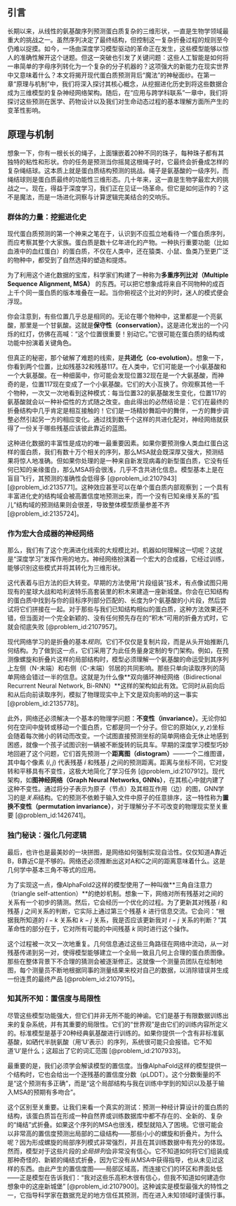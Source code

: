 ## 引言
长期以来，从线性的氨基酸序列预测蛋白质复杂的三维形状，一直是生物学领域最重大的挑战之一。虽然序列决定了最终结构，但控制这一复杂折叠过程的规则至今仍难以捉摸。如今，一场由深度学习模型驱动的革命正在发生，这些模型能够以惊人的准确性解开这个谜题。但这一突破也引发了关键问题：这些人工智能是如何将一串简单的字母序列转化为一个复杂的分子机器的？这项强大的新能力在现实世界中又意味着什么？本文将揭开现代蛋白质预测背后“魔法”的神秘面纱。在第一章“原理与机制”中，我们将深入探讨其核心概念，从挖掘进化历史到将这些数据合成为三维模型的复杂神经网络架构。随后，在“应用与跨学科联系”一章中，我们将探讨这些预测在医学、药物设计以及我们对生命动态过程的基本理解方面所产生的变革性影响。

## 原理与机制

想象一下，你有一根长长的绳子，上面镶嵌着20种不同的珠子，每种珠子都有其独特的粘性和形状。你的任务是预测当你摇晃这根绳子时，它最终会折叠成怎样的复杂绳结球。这本质上就是蛋白质结构预测的挑战。绳子是氨基酸的一级序列，而绳结球则是蛋白质最终的功能性三维形态。几十年来，这一直是生物学最宏大的挑战之一。现在，得益于深度学习，我们正在见证一场革命。但它是如何运作的？这不是魔法，而是一场进化洞察与计算逻辑完美结合的交响乐。

### 群体的力量：挖掘进化史

现代蛋白质预测的第一个神来之笔在于，认识到不应孤立地看待*一个*蛋白质序列，而应考察其整个大家族。蛋白质是数十亿年进化的产物。一种执行重要功能（比如血液中的血红蛋白）的蛋白质，不仅在人类中，还在猿类、小鼠、鱼类乃至更广泛的物种中，都受到了自然选择的塑造和提炼。

为了利用这个进化数据的宝库，科学家们构建了一种称为**多重序列比对（Multiple Sequence Alignment, MSA）** 的东西。可以把它想象成将来自不同物种的成百上千个同一蛋白质的版本堆叠在一起。当你俯视这个比对的列时，迷人的模式便会浮现。

你会注意到，有些位置几乎总是相同的。无论在哪个物种中，这里都是一个亮氨酸，那里是一个甘氨酸。这就是**保守性（conservation）**。这是进化发出的一个闪烁的红灯，仿佛在高喊：“这个位置很重要！别动它。”它很可能在蛋白质的结构或功能中扮演着关键角色。

但真正的秘密，那个破解了难题的线索，是**共进化（co-evolution）**。想象一下，你看到两个位置，比如残基32和残基117。在人类中，它们可能是一个小氨基酸和一个大氨基酸。在一种细菌中，你可能会发现位置32现在是一个大氨基酸，而神奇的是，位置117现在变成了一个小氨基酸。它们的大小互换了。你观察其他一千个物种，一次又一次地看到这种模式：每当位置32的氨基酸发生变化，位置117的氨基酸就会以一种补偿性的方式随之改变。由此得出的必然结论是：它们在最终的折叠结构中几乎肯定是相互接触的！它们是一场精妙舞蹈中的舞伴，一方的舞步调整必然引起另一方的相应变化。通过找到数千个这样的共进化配对，神经网络就获得了一份关于哪些残基应该彼此靠近的蓝图。

这种进化数据的丰富性是成功的唯一最重要因素。如果你要预测像人类血红蛋白这样的蛋白质，我们有数十万个相关的序列，那么MSA就会既深厚又强大，预测结果将惊人地准确。但如果你处理的是一种来自新发现病毒的新型蛋白质，它没有任何已知的亲缘蛋白，那么MSA将会很浅，几乎不含共进化信息。模型基本上是在盲目飞行，其预测的准确性会低得多 [@problem_id:2107943] [@problem_id:2135771]。这种效应甚至可以在单个蛋白质内部观察到；一个具有丰富进化史的结构域会被高置信度地预测出来，而一个没有已知亲缘关系的“孤儿”结构域的预测结果则会很差，导致整体模型质量参差不齐 [@problem_id:2135724]。

### 作为宏大合成器的神经网络

那么，我们有了这个充满进化线索的大规模比对。机器如何理解这一切呢？这就是“深度学习”发挥作用的地方。神经网络扮演着一个宏大的合成器，它经过训练，能够识别这些模式并将其转化为三维形状。

这代表着与旧方法的巨大转变。早期的方法使用“片段组装”技术，有点像试图只用现有的星球大战和哈利波特乐高套装里的积木来建造一座新城堡。你会在已知结构的蛋白质中找到与你的目标序列部分匹配的、长度为9个氨基酸的小片段，然后尝试将它们拼接在一起。对于那些与我们已知结构相似的蛋白质，这种方法效果还不错，但当面对一个完全新颖的、没有任何预先存在的“积木”可用的折叠方式时，它就会彻底失败 [@problem_id:2107957]。

现代网络学习的是折叠的基本*规则*。它们不仅仅是复制片段，而是从头开始推断几何结构。为了做到这一点，它们采用了为此任务量身定制的专门架构。例如，在预测像螺旋和折叠片这样的局部结构时，模型必须理解一个氨基酸的命运受到其序列上左侧（N-末端）和右侧（C-末端）邻居的共同影响。那些只单向读取序列的简单网络会错过一半的信息。这就是为什么像**双向循环神经网络（Bidirectional Recurrent Neural Network, Bi-RNN）**这样的架构如此有效。它同时从前向后和从后向前读取序列，模拟了物理现实中上下文是双向影响的这一事实 [@problem_id:2135778]。

此外，网络还必须解决一个基本的物理学问题：**不变性（invariance）**。无论你如何在空间中旋转或移动一个蛋白质，它都是同一个分子。但它的原始($x, y, z$)坐标会随着每次微小的转动而改变。一个试图直接预测坐标的简单网络会无休止地感到困惑，就像一个孩子试图识别一辆被不断旋转的玩具车。早期的深度学习模型巧妙地回避了这个问题，它们首先预测一个**距离图（distogram）**——一个二维图谱，其中每个像素 $(i,j)$ 代表残基 $i$ 和残基 $j$ 之间的预测距离。距离与坐标不同，它对旋转和平移具有不变性，这极大地简化了学习任务 [@problem_id:2107912]。现代架构，如**图神经网络（Graph Neural Networks, GNNs）**，在其核心中就内建了这种不变性。通过将分子表示为原子（节点）及其相互作用（边）的图，GNN学习的是*关系*结构。它的预测不依赖于输入文件中原子的任意排序，这一特性称为**置换不变性（permutation invariance）**，对于理解分子不可改变的物理现实至关重要 [@problem_id:1426741]。

### 独门秘诀：强化几何逻辑

最后，也许也是最美妙的一块拼图，是网络如何强制实现自洽性。仅仅知道A靠近B，B靠近C是不够的。网络还必须推断出这对A和C之间的距离意味着什么。这是几何学中基本三角不等式的应用。

为了实现这一点，像AlphaFold2这样的模型使用了一种叫做**三角自注意力（triangle self-attention）**的绝妙机制。想象一下，网络对所有残基对之间的关系有一个初步的猜测。然后，它会经历一个优化的过程。为了更新其对残基 $i$ 和残基 $j$ 之间关系的判断，它实际上通过第三个残基 $k$ 进行信息交流。它会问：“根据我所知道的 $i-k$ 关系和 $k-j$ 关系，我是否应该更新我对 $i-j$ 关系的判断？”其革命性的部分在于，它对所有可能的中间残基 $k$ 同时进行这个操作。

这个过程被一次又一次地重复。几何信息通过这些三角路径在网络中流动，从一对残基传递到另一对，使得模型能够建立一个全局一致且几何上合理的蛋白质图像。那些在整体背景下不合理的猜测会被逐渐修正。这就像一个测量员团队在绘制地图，每个测量员不断地根据同事的测量结果来校对自己的数据，以消除错误并生成一份连贯的最终产品 [@problem_id:2107915]。

### 知其所不知：置信度与局限性

尽管这些模型功能强大，但它们并非无所不能的神谕。它们是基于有限数据训练出来的复杂系统，并有其重要的局限性。它们的“世界观”是由它们的训练内容所定义的。标准模型是基于20种经典氨基酸进行训练的。如果你提供一个含有非标准氨基酸，如硒代半胱氨酸（用‘U’表示）的序列，系统很可能只会报错。它不知道‘U’是什么；这超出了它的词汇范围 [@problem_id:2107933]。

最重要的是，我们必须学会解读模型的置信度。当像AlphaFold这样的模型提供一个结构时，它也会给出一个逐残基的置信度分数（pLDDT）。这个分数衡量的不是“这个预测有多正确”，而是“这个局部结构与我在训练中学到的知识以及基于输入MSA的预期有多吻合”。

这个区别至关重要。让我们来看一个真实的测试：预测一种经计算设计的蛋白质的结构，该蛋白质旨在形成一种自然界或训练数据库中都不存在的、全新的、复杂的“绳结”式折叠。如果这个序列的MSA也很浅，模型就陷入了困境。它很可能会以非常高的置信度预测出局部的二级结构——那些小小的螺旋和折叠片。为什么呢？因为形成螺旋的局部序列模式非常强烈，并且在其训练数据中有充分的体现。然而，模型对于这些片段的*全局排列*会非常没有信心。它不知道如何将它们组装成那种奇怪的、新颖的绳结式折叠，因为它没有从MSA中获得指导，也从未见过这样的东西。由此产生的置信度图——局部区域高，而连接它们的环区和界面处低——正是模型在告诉我们：“我对这些乐高积木很有信心，但我不知道如何建造你想象中的这座新城堡” [@problem_id:2107900]。这种诚实是模型最强大的特性之一，它指导科学家在数据充足的地方信任其预测，而在进入未知领域时谨慎行事。

